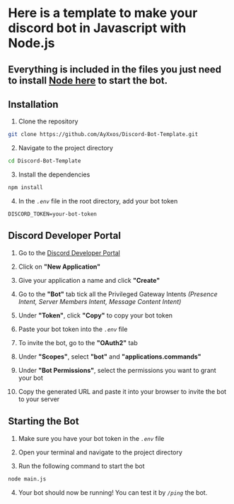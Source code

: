 # Here is a template to make your discord bot in Javascript with Node.js

## Everything is included in the files you just need to install **[Node here](https://nodejs.org/en/download)** to start the bot.

## Installation
1. Clone the repository
```bash
git clone https://github.com/AyXxos/Discord-Bot-Template.git
```
2. Navigate to the project directory
```bash
cd Discord-Bot-Template
```
3. Install the dependencies
```bash
npm install
```
4. In the *`.env`* file in the root directory, add your bot token
```
DISCORD_TOKEN=your-bot-token
```

## Discord Developer Portal

1. Go to the [Discord Developer Portal](https://discord.com/developers/applications)
   
2. Click on **"New Application"**
   
3. Give your application a name and click **"Create"**
   
4. Go to the **"Bot"** tab tick all the Privileged Gateway Intents *(Presence Intent, Server Members Intent, Message Content Intent)*
   
5. Under **"Token"**, click **"Copy"** to copy your bot token
   
6. Paste your bot token into the *`.env`* file

7. To invite the bot, go to the **"OAuth2"** tab

8.  Under **"Scopes"**, select **"bot"** and **"applications.commands"**

9.  Under **"Bot Permissions"**, select the permissions you want to grant your bot

10. Copy the generated URL and paste it into your browser to invite the bot to your server

## Starting the Bot

1. Make sure you have your bot token in the *`.env`* file
   
2. Open your terminal and navigate to the project directory

3. Run the following command to start the bot
```bash
node main.js
```

4. Your bot should now be running! You can test it by *`/ping`* the bot.